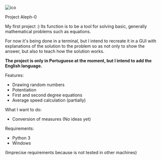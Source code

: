 ![ico](https://github.com/ImFenyx/Aleph-0-Project/assets/103691581/a7f1bd9f-32a5-4f5e-af76-9c2d718166a7)


Project Aleph-0

My first project :)
Its function is to be a tool for solving basic, generally mathematical problems such as equations.

For now it's being done in a terminal, but I intend to recreate it in a GUI with explanations of the solution to the problem so as not only to show the answer, but also to teach how the solution works.

**The project is only in Portuguese at the moment, but I intend to add the English language.**

Features:
- Drawing random numbers
- Potentiation
- First and second degree equations
- Average speed calculation (partially)

What I want to do:
- Conversion of measures
(No ideas yet)

Requirements:

- Python 3
- Windows
  
(Imprecise requirements because is not tested in other machines)

